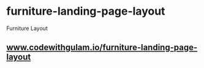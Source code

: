 # furniture-landing-page-layout
Furniture Layout
## www.codewithgulam.io/furniture-landing-page-layout
